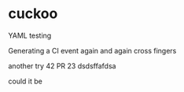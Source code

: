 # cuckoo
YAML testing

Generating a CI event again and again
cross fingers

another try
42
PR 23
dsdsffafdsa

could it be
